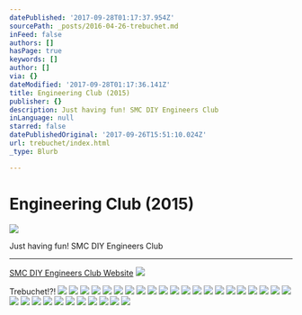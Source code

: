 ```yaml
---
datePublished: '2017-09-28T01:17:37.954Z'
sourcePath: _posts/2016-04-26-trebuchet.md
inFeed: false
authors: []
hasPage: true
keywords: []
author: []
via: {}
dateModified: '2017-09-28T01:17:36.141Z'
title: Engineering Club (2015)
publisher: {}
description: Just having fun! SMC DIY Engineers Club
inLanguage: null
starred: false
datePublishedOriginal: '2017-09-26T15:51:10.024Z'
url: trebuchet/index.html
_type: Blurb

---
```

# Engineering Club (2015)
![](https://s3-us-west-2.amazonaws.com/the-grid-img/p/39fbf434f84b6a89bb7ffeed4f82e1b285f738aa.png)

Just having fun! SMC DIY Engineers Club

---

[SMC DIY Engineers Club Website][0]
![](https://s3-us-west-2.amazonaws.com/the-grid-img/p/afc4bc4b0027619f082db19a3a0c8f7c53b8818f.jpg)

Trebuchet!?!
![](https://s3-us-west-2.amazonaws.com/the-grid-img/p/ac2fdfb63ad8f31fff08fa6c562086c24aa07e3f.jpg)
![](https://s3-us-west-2.amazonaws.com/the-grid-img/p/070c5d4b7da3c290a1e74c64678b7cd8c7c9235e.jpg)
![](https://s3-us-west-2.amazonaws.com/the-grid-img/p/25bb8056550c3d4cabd6ddb260b43c452eb47dbd.jpg)
![](https://s3-us-west-2.amazonaws.com/the-grid-img/p/3f1cfd6608f25d14ab15851df2185ed5fcdb1b55.jpg)
![](https://s3-us-west-2.amazonaws.com/the-grid-img/p/1cc434d70d5396240565a80bb7a3535de12d2c40.jpg)
![](https://the-grid-user-content.s3-us-west-2.amazonaws.com/195714fa-e186-45e6-a26f-93683fae9ade.jpg)
![](https://s3-us-west-2.amazonaws.com/the-grid-img/p/6b6922d071c13052f308962a63880e44f75fd7e3.jpg)
![](https://s3-us-west-2.amazonaws.com/the-grid-img/p/960e1544b65abff95de4f29b71e7242a8e7935bb.jpg)
![](https://s3-us-west-2.amazonaws.com/the-grid-img/p/ddbd8d73246fefc39adc72f3f6f845fc022d90f4.jpg)
![](https://s3-us-west-2.amazonaws.com/the-grid-img/p/2612a4235874ae1b3632566f652bd6948965c073.jpg)
![](https://s3-us-west-2.amazonaws.com/the-grid-img/p/de7ec6364ad25dfd3e3a9ddd61a293dec1b46665.jpg)
![](https://the-grid-user-content.s3-us-west-2.amazonaws.com/43246452-2b5c-42b3-bb6c-94c191427915.jpg)
![](https://the-grid-user-content.s3-us-west-2.amazonaws.com/9dd7d1f8-2c06-48f2-ba05-d61b6ce65198.jpg)
![](https://s3-us-west-2.amazonaws.com/the-grid-img/p/502c9ccb761d68933584119abf4f8adbbd2d49c2.jpg)
![](https://s3-us-west-2.amazonaws.com/the-grid-img/p/f1c60f3d43a632e391b1ba9fee34aa197605a4b7.jpg)
![](https://s3-us-west-2.amazonaws.com/the-grid-img/p/fda949b1b6eff186a7a83cbde73569ab9c44667f.jpg)
![](https://the-grid-user-content.s3-us-west-2.amazonaws.com/ae62223f-5246-493d-9d42-f67b374018f5.jpg)
![](https://the-grid-user-content.s3-us-west-2.amazonaws.com/5ba7ba7e-6389-4473-a14c-b91026dc5438.jpg)
![](https://the-grid-user-content.s3-us-west-2.amazonaws.com/0c21add7-b5c4-4107-ac71-5ac8a19d3c98.jpg)
![](https://s3-us-west-2.amazonaws.com/the-grid-img/p/6aafaf842936c8ff7914baa360df20a5d24ad500.jpg)
![](https://s3-us-west-2.amazonaws.com/the-grid-img/p/e448428eeb36636f90d1d350d3e13c0db67f86bc.jpg)
![](https://the-grid-user-content.s3-us-west-2.amazonaws.com/108f6723-4bd1-4390-8680-26a01e3a1041.jpg)
![](https://the-grid-user-content.s3-us-west-2.amazonaws.com/52e93d0a-9053-4824-8d9f-912c851031cb.jpg)
![](https://s3-us-west-2.amazonaws.com/the-grid-img/p/463b6197f445d18766fff7361692d7debe1bd6e1.jpg)
![](https://s3-us-west-2.amazonaws.com/the-grid-img/p/e1691d509adc8583c93affa051acf4f3ca68ac33.jpg)
![](https://s3-us-west-2.amazonaws.com/the-grid-img/p/33f14179bdd574fce29ecf4ea7fa54c0ded9026f.jpg)
![](https://s3-us-west-2.amazonaws.com/the-grid-img/p/769754271fe27ae62f69ff327b90799d9c225435.jpg)
![](https://s3-us-west-2.amazonaws.com/the-grid-img/p/4100efdb49955b064efbe5fdefec90de36b0663b.jpg)
![](https://s3-us-west-2.amazonaws.com/the-grid-img/p/63ebe3a25b361ed52743b4702e1f7e35bd2c9c6d.jpg)
![](https://s3-us-west-2.amazonaws.com/the-grid-img/p/238612fa3de7094b793b858a2c2ef0859afc112e.jpg)
![](https://s3-us-west-2.amazonaws.com/the-grid-img/p/5d18b3d578d04043fdd8f250fe0348668309c12b.jpg)
![](https://the-grid-user-content.s3-us-west-2.amazonaws.com/a3bcc0f1-fc18-4f2b-82bf-ecd5ea8c03d4.jpg)

[0]: https://sites.google.com/site/smcdiyengineersclub/